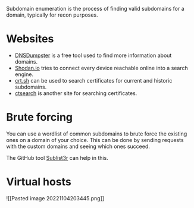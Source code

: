 Subdomain enumeration is the process of finding valid subdomains for a domain, typically for recon purposes.

# Websites
- [DNSDumpster](https://dnsdumpster.com/) is a free tool used to find more information about domains.
- [Shodan.io](https://www.shodan.io/) tries to connect every device reachable online into a search engine.
- [crt.sh](https://crt.sh) can be used to search certificates for current and historic subdomains.
- [ctsearch](https:/ui.ctsearch.entrust.com/ui/ctsearchui) is another site for searching certificates.

# Brute forcing
You can use a wordlist of common subdomains to brute force the existing ones on a domain of your choice. This can be done by sending requests with the custom domains and seeing which ones succeed.

The GitHub tool [Sublist3r](https://github.com/aboul3la/Sublist3r) can help in this.

# Virtual hosts
![[Pasted image 20221104203445.png]]
